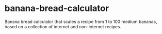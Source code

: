 # banana-bread-calculator
Banana bread calculator that scales a recipe from 1 to 100 medium bananas, based on a collection of internet and non-internet recipes.
